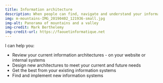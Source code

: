 ```yaml
---
title: Information architecture
description: When people can find, navigate and understand your information, they are much more likely to buy what you're selling, or to work in the way you need them to work.
img: m-mountains-IMG_20190402_121936-small.jpg
img-alt: Panorama of mountains and a valley
img-credit: Mark Berthelemy
img-credit-url: https://faouetinformatique.net
---
```

I can help you:

- Review your current information architectures - on your website or internal systems
- Design new architectures to meet your current and future needs
- Get the best from your existing information systems
- Find and implement new information systems